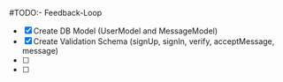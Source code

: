 #TODO:- Feedback-Loop
- [x] Create DB Model (UserModel and MessageModel)
- [x] Create Validation Schema (signUp, signIn, verify, acceptMessage, message)
- [ ]
- [ ]